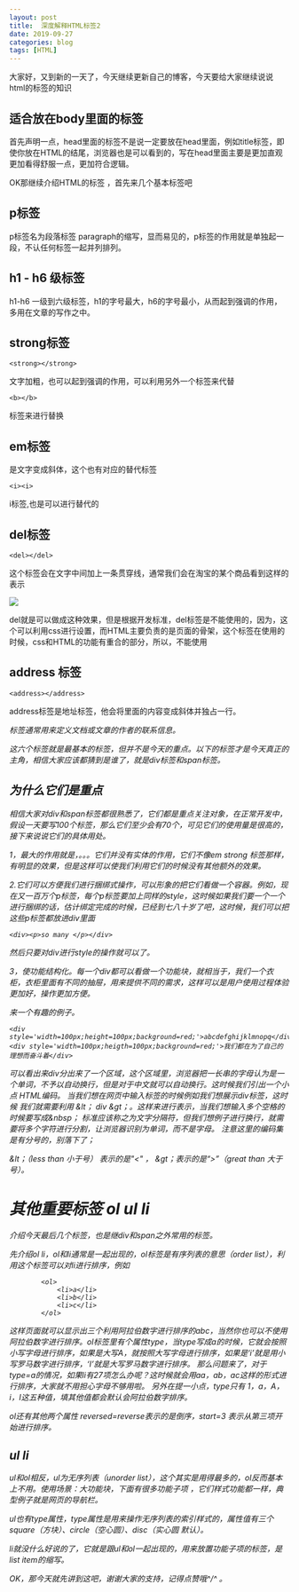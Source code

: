 ```yaml
---
layout: post
title:  深度解释HTML标签2
date: 2019-09-27
categories: blog
tags: [HTML]
---
```


大家好，又到新的一天了，今天继续更新自己的博客，今天要给大家继续说说html的标签的知识

##  适合放在body里面的标签

首先声明一点，head里面的标签不是说一定要放在head里面，例如title标签，即使你放在HTML的结尾，浏览器也是可以看到的，写在head里面主要是更加直观更加看得舒服一点，更加符合逻辑。

OK那继续介绍HTML的标签 ，首先来几个基本标签吧

## p标签

p标签名为段落标签 paragraph的缩写，显而易见的，p标签的作用就是单独起一段，不认任何标签一起并列排列。

## h1 - h6 级标签

h1-h6 一级到六级标签，h1的字号最大，h6的字号最小，从而起到强调的作用，多用在文章的写作之中。

## strong标签

    <strong></strong>

文字加粗，也可以起到强调的作用，可以利用另外一个标签来代替 

	<b></b>

标签来进行替换

## em标签 

是文字变成斜体，这个也有对应的替代标签 
	
	<i><i>

i标签,也是可以进行替代的

## del标签 

    <del></del>
		
这个标签会在文字中间加上一条贯穿线，通常我们会在淘宝的某个商品看到这样的表示

<img src="http://os310ujuc.bkt.clouddn.com/blog20.PNG">

del就是可以做成这种效果，但是根据开发标准，del标签是不能使用的，因为，这个可以利用css进行设置，而HTML主要负责的是页面的骨架，这个标签在使用的时候，css和HTML的功能有重合的部分，所以，不能使用

## address 标签

	<address></address>
	
address标签是地址标签，他会将里面的内容变成斜体并独占一行。<address> 标签通常用来定义文档或文章的作者的联系信息。

这六个标签就是最基本的标签，但并不是今天的重点。以下的标签才是今天真正的主角，相信大家应该都猜到是谁了，就是div标签和span标签。

## 为什么它们是重点

相信大家对div和span标签都很熟悉了，它们都是重点关注对象，在正常开发中，假设一天要写100个标签，那么它们至少会有70个，可见它们的使用量是很高的，接下来说说它们的具体用处。

1，最大的作用就是，。。。它们并没有实体的作用，它们不像em strong 标签那样，有明显的效果，但是这样可以使我们利用它们的时候没有其他额外的效果。

2.它们可以方便我们进行捆绑式操作，可以形象的把它们看做一个容器。例如，现在又一百万个p标签，每个p标签要加上同样的style，这时候如果我们要一个一个进行捆绑的话，估计绑定完成的时候，已经到七八十岁了吧，这时候，我们可以把这些p标签都放进div里面 

	<div><p>so many </p></div>	

然后只要对div进行style的操作就可以了。

3，使功能结构化。每一个div都可以看做一个功能块，就相当于，我们一个衣柜，衣柜里面有不同的抽屉，用来提供不同的需求，这样可以是用户使用过程体验更加好，操作更加方便。

来一个有趣的例子。

	<div style='width=100px;height=100px;background=red;'>abcdefghijklmnopq</div>
	<div style='width=100px;heigth=100px;background=red;'>我们都在为了自己的理想而奋斗着</div>


可以看出来div分出来了一个区域，这个区域里，浏览器把一长串的字母认为是一个单词，不予以自动换行，但是对于中文就可以自动换行。这时候我们引出一个小点 HTML编码。
当我们想在网页中输入标签的时候例如我们想展示div标签，这时候 我们就需要利用  &lt； div &gt；。这样来进行表示，当我们想输入多个空格的时候要写成&nbsp； 标准应该称之为文字分隔符，但我们想例子进行换行，就需要将多个字符进行分割，让浏览器识别为单词，而不是字母。
注意这里的编码集是有分号的，别落下了；

&lt；（less than 小于号） 表示的是"<" ， &gt；表示的是“>”（great than 大于号）。

# 其他重要标签 ol ul li 

介绍今天最后几个标签，也是继div和span之外常用的标签。

先介绍ol li，ol和li通常是一起出现的，ol标签是有序列表的意思（order list），利用这个标签可以对li进行排序，例如
		
			<ol>
				<li>a</li>
				<li>b</li>
				<li>c</li>
			</ol>	

这样页面就可以显示出三个利用阿拉伯数字进行排序的abc，当然你也可以不使用阿拉伯数字进行排序。ol标签里有个属性type，当type写成a的时候，它就会按照小写字母进行排序，如果是大写A，就按照大写字母进行排序，如果是‘i’就是用小写罗马数字进行排序，‘I’就是大写罗马数字进行排序。
那么问题来了，对于type=a的情况，如果li有27项怎么办呢？这时候就会用aa，ab，ac这样的形式进行排序，大家就不用担心字母不够用啦。
另外在提一小点，type只有 1，a，A，i，I这五种值，填其他值都会默认会阿拉伯数字排序。

ol还有其他两个属性 reversed=reverse表示的是倒序，start=3 表示从第三项开始进行排序。

## ul li
ul和ol相反，ul为无序列表（unorder list），这个其实是用得最多的，ol反而基本上不用。使用场景：大功能块，下面有很多功能子项 ，它们样式功能都一样，典型例子就是网页的导航栏。

ul也有type属性，type属性是用来操作无序列表的索引样式的，属性值有三个square（方块）、circle（空心圆）、disc（实心圆 默认）。

li就没什么好说的了，它就是跟ul和ol一起出现的，用来放置功能子项的标签，是list item的缩写。

OK，那今天就先讲到这吧，谢谢大家的支持，记得点赞哦^\/^ 。










